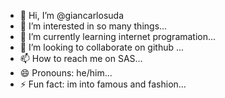 - 👋 Hi, I’m @giancarlosuda
- 👀 I’m interested in so many things...
- 🌱 I’m currently learning internet programation...
- 💞️ I’m looking to collaborate on github  ...
- 📫 How to reach me on SAS...
- 😄 Pronouns: he/him...
- ⚡ Fun fact: im into famous and fashion...

<!---
giancarlosuda/giancarlosuda is a ✨ special ✨ repository because its `README.md` (this file) appears on your GitHub profile.
You can click the Preview link to take a look at your changes.
--->
